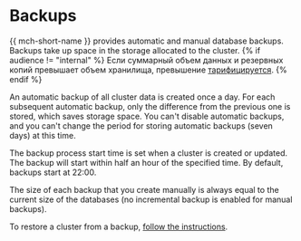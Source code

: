 # Backups

{{ mch-short-name }} provides automatic and manual database backups. Backups take up space in the storage allocated to the cluster. {% if audience != "internal" %} Если суммарный объем данных и резервных копий превышает объем хранилища, превышение [тарифицируется](../pricing.md). {% endif %}

An automatic backup of all cluster data is created once a day. For each subsequent automatic backup, only the difference from the previous one is stored, which saves storage space. You can't disable automatic backups, and you can't change the period for storing automatic backups (seven days) at this time.

The backup process start time is set when a cluster is created or updated. The backup will start within half an hour of the specified time. By default, backups start at 22:00.

The size of each backup that you create manually is always equal to the current size of the databases (no incremental backup is enabled for manual backups).

To restore a cluster from a backup, [follow the instructions](../operations/cluster-backups.md).

